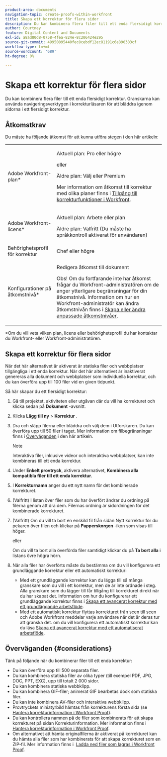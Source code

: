 ```yaml
---
product-area: documents
navigation-topic: create-proofs-within-workfront
title: Skapa ett korrektur för flera sidor
description: Du kan kombinera flera filer till ett enda flersidigt korrektur. Granskarna kan använda navigeringsverktygen i korrekturläsaren för att bläddra igenom sidorna i ett flersidigt korrektur.
author: Courtney
feature: Digital Content and Documents
exl-id: a8ad80d8-0758-4fea-824e-8c206424e295
source-git-commit: 49950895440fec8cebdf12ec81191c6e890383cf
workflow-type: tm+mt
source-wordcount: '689'
ht-degree: 0%

---
```


# Skapa ett korrektur för flera sidor

Du kan kombinera flera filer till ett enda flersidigt korrektur. Granskarna kan använda navigeringsverktygen i korrekturläsaren för att bläddra igenom sidorna i ett flersidigt korrektur.

## Åtkomstkrav

Du måste ha följande åtkomst för att kunna utföra stegen i den här artikeln:

<table style="table-layout:auto"> 
 <col> 
 <col> 
 <tbody> 
  <tr> 
   <td role="rowheader">Adobe Workfront-plan*</td> 
   <td> <p>Aktuell plan: Pro eller högre</p> <p>eller</p> <p>Äldre plan: Välj eller Premium</p> <p>Mer information om åtkomst till korrektur med olika planer finns i <a href="/help/quicksilver/administration-and-setup/manage-workfront/configure-proofing/access-to-proofing-functionality.md" class="MCXref xref">Tillgång till korrekturfunktioner i Workfront</a>.</p> </td> 
  </tr> 
  <tr> 
   <td role="rowheader">Adobe Workfront-licens*</td> 
   <td> <p>Aktuell plan: Arbete eller plan</p> <p>Äldre plan: Valfritt (Du måste ha språkkontroll aktiverat för användaren)</p> </td> 
  </tr> 
  <tr> 
   <td role="rowheader">Behörighetsprofil för korrektur </td> 
   <td>Chef eller högre</td> 
  </tr> 
  <tr> 
   <td role="rowheader">Konfigurationer på åtkomstnivå*</td> 
   <td> <p>Redigera åtkomst till dokument</p> <p>Obs! Om du fortfarande inte har åtkomst frågar du Workfront-administratören om de anger ytterligare begränsningar för din åtkomstnivå. Information om hur en Workfront-administratör kan ändra åtkomstnivån finns i <a href="../../../administration-and-setup/add-users/configure-and-grant-access/create-modify-access-levels.md" class="MCXref xref">Skapa eller ändra anpassade åtkomstnivåer</a>.</p> </td> 
  </tr> 
 </tbody> 
</table>

&#42;Om du vill veta vilken plan, licens eller behörighetsprofil du har kontaktar du Workfront- eller Workfront-administratören.

## Skapa ett korrektur för flera sidor

När det här alternativet är aktiverat är statiska filer och webbplatser tillgängliga i ett enda korrektur. När det här alternativet är inaktiverat genereras alla dokument och webbplatser som individuella korrektur, och du kan överföra upp till 100 filer vid en given tidpunkt.

Så här skapar du ett flersidigt korrektur:

1. Gå till projektet, aktiviteten eller utgåvan där du vill ha korrekturet och klicka sedan på **Dokument** -avsnitt.
1. Klicka **Lägg till ny** > **Korrektur** .
1. Dra och släpp filerna eller bläddra och välj dem i Utforskaren. Du kan överföra upp till 50 filer i taget. Mer information om filbegränsningar finns i [Överväganden](#considerations) i den här artikeln.

   >[!NOTE]
   >
   >Interaktiva filer, inklusive videor och interaktiva webbplatser, kan inte kombineras till ett enda korrektur.

1. Under **Enkelt provtryck**, aktivera alternativet, **Kombinera alla kompatibla filer till ett enda korrektur**.
1. I **Korrekturnamn** anger du ett nytt namn för det kombinerade korrekturet.
1. (Valfritt) I listan över filer som du har överfört ändrar du ordning på filerna genom att dra dem. Filernas ordning är sidordningen för det kombinerade korrekturet.
1. (Valfritt) Om du vill ta bort en enskild fil från sidan Nytt korrektur för du pekaren över filen och klickar på **Papperskorgen** -ikon som visas till höger.

   eller

   Om du vill ta bort alla överförda filer samtidigt klickar du på **Ta bort alla** i listans övre högra hörn.

1. När alla filer har överförts måste du bestämma om du vill konfigurera ett grundläggande korrektur eller ett automatiskt korrektur:

   * Med ett grundläggande korrektur kan du lägga till så många granskare som du vill i ett korrektur, men de är inte ordnade i steg. Alla granskare som du lägger till får tillgång till korrekturet direkt när du har skapat det. Information om hur du konfigurerar ett grundläggande korrektur finns i [Skapa ett avancerat korrektur med ett grundläggande arbetsflöde](../../../review-and-approve-work/proofing/creating-proofs-within-workfront/configure-basic-proof-workflow.md).
   * Med ett automatiskt korrektur flyttas korrekturet från scen till scen och Adobe Workfront meddelar varje användare när det är deras tur att granska det. om du vill konfigurera ett automatiskt korrektur kan du läsa [Skapa ett avancerat korrektur med ett automatiserat arbetsflöde](../../../review-and-approve-work/proofing/creating-proofs-within-workfront/create-automated-proof-workflow.md).

## Överväganden {#considerations}

Tänk på följande när du kombinerar filer till ett enda korrektur:

* Du kan överföra upp till 500 separata filer.
* Du kan kombinera statiska filer av olika typer (till exempel PDF, JPG, DOC, PPT, EXC), upp till totalt 2 000 sidor.
* Du kan kombinera statiska webbklipp.
* Du kan kombinera GIF-filer; animerat GIF bearbetas dock som statiska filer.
* Du kan inte kombinera AV-filer och interaktiva webbklipp.
* Provtryckets miniatyrbild hämtas från korrekturens första sida (se [Hantera korrekturinformation i Workfront Proof](../../../workfront-proof/wp-work-proofsfiles/manage-your-work/manage-proof-details.md)).
* Du kan kontrollera namnen på de filer som kombinerats för att skapa korrekturet på sidan Korrekturinformation. Mer information finns i [Hantera korrekturinformation i Workfront Proof](../../../workfront-proof/wp-work-proofsfiles/manage-your-work/manage-proof-details.md).
* Om alternativet att hämta originalfilerna är aktiverat på korrekturet kan du hämta alla filer som har kombinerats för att skapa korrekturet som en ZIP-fil. Mer information finns i  [Ladda ned filer som lagras i Workfront Proof](../../../workfront-proof/wp-work-proofsfiles/manage-your-work/download-files-stored.md).
